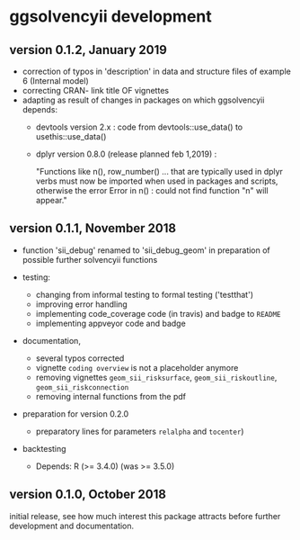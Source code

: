 
# ggsolvencyii development


## version 0.1.2, January 2019 

- correction of typos in 'description' in data and structure files of example 6 (Internal model) 
- correcting CRAN- link title OF vignettes
- adapting as result of changes in packages on which ggsolvencyii depends:
    - devtools version 2.x : code from devtools::use_data() to usethis::use_data() 
    - dplyr version 0.8.0 (release planned feb 1,2019) : 
    
      "Functions like n(), row_number() ... that are typically used in dplyr verbs must now be imported when used in packages and scripts, otherwise the error Error in n() : could not find function "n" will appear."


## version 0.1.1, November 2018 

- function 'sii_debug' renamed to 'sii_debug_geom' in preparation of possible further solvencyii functions

- testing:
    - changing from informal testing to formal testing ('testthat') 
    - improving error handling
    - implementing code_coverage code (in travis) and badge to `README`
    - implementing appveyor code and badge 

- documentation, 
    - several typos corrected
    - vignette `coding overview` is not a placeholder anymore
    - removing vignettes `geom_sii_risksurface`, `geom_sii_riskoutline`, `geom_sii_riskconnection`
    - removing internal functions from the pdf

- preparation for version 0.2.0
    - preparatory lines for parameters `relalpha`  and `tocenter`)
    
- backtesting
    - Depends: R (>= 3.4.0) (was >= 3.5.0)

## version 0.1.0, October 2018

initial release, see how much interest this package attracts before further development and documentation.

